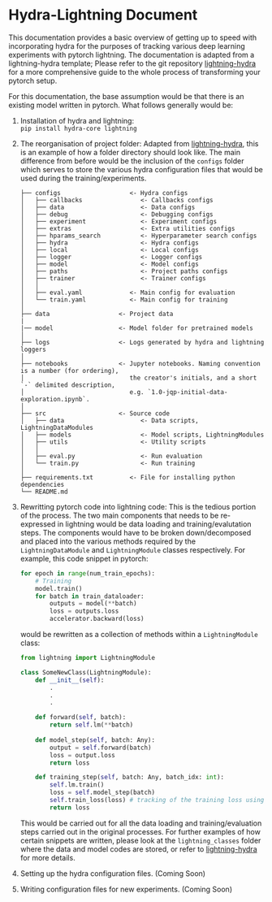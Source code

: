# Hydra-Lightning Document

This documentation provides a basic overview of getting up to speed with incorporating hydra for the purposes of tracking various deep learning  experiments with pytorch lightning. The documentation is adapted from a lightning-hydra template; Please refer to the git repository [lightning-hydra](https://github.com/ashleve/lightning-hydra-template) for a more comprehensive guide to the whole process of transforming your pytorch setup.

For this documentation, the base assumption would be that there is an existing model written in pytorch. What follows generally would be:

1. Installation of hydra and lightning: \
    `pip install hydra-core lightning`

2. The reorganisation of project folder:
    Adapted from [lightning-hydra](https://github.com/ashleve/lightning-hydra-template), this is an example of how a folder directory should look like. The main difference from before would be the inclusion of the `configs` folder which serves to store the various hydra configuration files that would be used during the training/experiments.
    ```
    ├── configs                   <- Hydra configs
    │   ├── callbacks                <- Callbacks configs
    │   ├── data                     <- Data configs
    │   ├── debug                    <- Debugging configs
    │   ├── experiment               <- Experiment configs
    │   ├── extras                   <- Extra utilities configs
    │   ├── hparams_search           <- Hyperparameter search configs
    │   ├── hydra                    <- Hydra configs
    │   ├── local                    <- Local configs
    │   ├── logger                   <- Logger configs
    │   ├── model                    <- Model configs
    │   ├── paths                    <- Project paths configs
    │   ├── trainer                  <- Trainer configs
    │   │
    │   ├── eval.yaml             <- Main config for evaluation
    │   └── train.yaml            <- Main config for training
    │
    ├── data                   <- Project data
    |
    |── model                  <- Model folder for pretrained models
    │
    ├── logs                   <- Logs generated by hydra and lightning loggers
    │
    ├── notebooks              <- Jupyter notebooks. Naming convention is a number (for ordering),
    │                             the creator's initials, and a short `-` delimited description,
    │                             e.g. `1.0-jqp-initial-data-exploration.ipynb`.
    │
    ├── src                    <- Source code
    │   ├── data                     <- Data scripts, LightningDataModules
    │   ├── models                   <- Model scripts, LightningModules
    │   ├── utils                    <- Utility scripts
    │   │
    │   ├── eval.py                  <- Run evaluation
    │   └── train.py                 <- Run training
    │
    ├── requirements.txt          <- File for installing python dependencies
    └── README.md

3. Rewritting pytorch code into lightning code: 
This is the tedious portion of the process. The two main components that needs to be re-expressed in lightning would be data loading and training/evalutation steps. The components would have to be broken down/decomposed and placed into the various methods required by the `LightningDataModule` and `LightningModule` classes respectively. For example, this code snippet in pytorch:
    ```python
    for epoch in range(num_train_epochs):
        # Training
        model.train()
        for batch in train_dataloader:
            outputs = model(**batch)
            loss = outputs.loss
            accelerator.backward(loss)
    ```
    would be rewritten as a collection of methods within a `LightningModule` class:
    ```python
    from lightning import LightningModule

    class SomeNewClass(LightningModule):
        def __init__(self):
            .
            .
            .
    
        def forward(self, batch):
            return self.lm(**batch)
        
        def model_step(self, batch: Any):
            output = self.forward(batch)
            loss = output.loss
            return loss

        def training_step(self, batch: Any, batch_idx: int):
            self.lm.train()
            loss = self.model_step(batch)
            self.train_loss(loss) # tracking of the training loss using train_loss
            return loss
    ```
    This would be carried out for all the data loading and training/evaluation steps carried out in the original processes. For further examples of how certain snippets are written, please look at the `lightning_classes` folder where the data and model codes are stored, or refer to [lightning-hydra](https://github.com/ashleve/lightning-hydra-template) for more details.
4. Setting up the hydra configuration files. (Coming Soon)
5. Writing configuration files for new experiments. (Coming Soon)